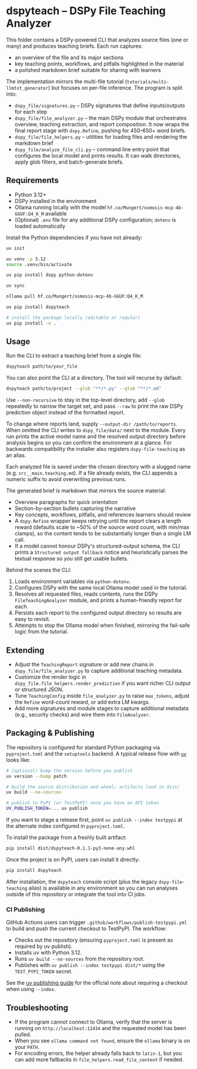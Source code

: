# dspyteach – DSPy File Teaching Analyzer

This folder contains a DSPy-powered CLI that analyzes source files (one or many) and produces teaching briefs. Each run captures:

- an overview of the file and its major sections
- key teaching points, workflows, and pitfalls highlighted in the material
- a polished markdown brief suitable for sharing with learners

The implementation mirrors the multi-file tutorial (`tutorials/multi-llmtxt_generator`) but focuses on per-file inference. The program is split into:

- `dspy_file/signatures.py` – DSPy signatures that define inputs/outputs for each step
- `dspy_file/file_analyzer.py` – the main DSPy module that orchestrates overview, teaching extraction, and report composition. It now wraps the final report stage with `dspy.Refine`, pushing for 450–650+ word briefs.
- `dspy_file/file_helpers.py` – utilities for loading files and rendering the markdown brief
- `dspy_file/analyze_file_cli.py` – command line entry point that configures the local model and prints results. It can walk directories, apply glob filters, and batch-generate briefs.

## Requirements

- Python 3.12+
- DSPy installed in the environment
- Ollama running locally with the model `hf.co/Mungert/osmosis-mcp-4b-GGUF:Q4_K_M` available
- (Optional) `.env` file for any additional DSPy configuration; `dotenv` is loaded automatically

Install the Python dependencies if you have not already:

```bash
uv init

uv venv -p 3.12
source .venv/bin/activate
```

```bash
uv pip install dspy python-dotenv
```

```bash
uv sync
```

```bash
ollama pull hf.co/Mungert/osmosis-mcp-4b-GGUF:Q4_K_M
```

```bash
uv pip install dspyteach
```

```bash
# install the package locally (editable or regular)
uv pip install -e .
```

## Usage

Run the CLI to extract a teaching brief from a single file:

```bash
dspyteach path/to/your_file
```

You can also point the CLI at a directory. The tool will recurse by default:

```bash
dspyteach path/to/project --glob "**/*.py" --glob "**/*.md"
```

Use `--non-recursive` to stay in the top-level directory, add `--glob` repeatedly to narrow the target set, and pass `--raw` to print the raw DSPy prediction object instead of the formatted report.

To change where reports land, supply `--output-dir /path/to/reports`. When omitted the CLI writes to `dspy_file/data/` next to the module. Every run prints the active model name and the resolved output directory before analysis begins so you can confirm the environment at a glance. For backwards compatibility the installer also registers `dspy-file-teaching` as an alias.

Each analyzed file is saved under the chosen directory with a slugged name (e.g. `src__main.teaching.md`). If a file already exists, the CLI appends a numeric suffix to avoid overwriting previous runs.

The generated brief is markdown that mirrors the source material:

- Overview paragraphs for quick orientation
- Section-by-section bullets capturing the narrative
- Key concepts, workflows, pitfalls, and references learners should review
- A `dspy.Refine` wrapper keeps retrying until the report clears a length reward (defaults scale to ~50% of the source word count, with min/max clamps), so the content tends to be substantially longer than a single LM call.
- If a model cannot honour DSPy's structured-output schema, the CLI prints a `Structured output fallback` notice and heuristically parses the textual response so you still get usable bullets.

Behind the scenes the CLI:

1. Loads environment variables via `python-dotenv`.
2. Configures DSPy with the same local Ollama model used in the tutorial.
3. Resolves all requested files, reads contents, runs the DSPy `FileTeachingAnalyzer` module, and prints a human-friendly report for each.
4. Persists each report to the configured output directory so results are easy to revisit.
5. Attempts to stop the Ollama model when finished, mirroring the fail-safe logic from the tutorial.

## Extending

- Adjust the `TeachingReport` signature or add new chains in `dspy_file/file_analyzer.py` to capture additional teaching metadata.
- Customize the render logic in `dspy_file.file_helpers.render_prediction` if you want richer CLI output or structured JSON.
- Tune `TeachingConfig` inside `file_analyzer.py` to raise `max_tokens`, adjust the `Refine` word-count reward, or add extra LM kwargs.
- Add more signatures and module stages to capture additional metadata (e.g., security checks) and wire them into `FileAnalyzer`.

## Packaging & Publishing

The repository is configured for standard Python packaging via `pyproject.toml` and the `setuptools` backend. A typical release flow with [`uv`](https://docs.astral.sh/uv/guides/package/) looks like:

```bash
# (optional) bump the version before you publish
uv version --bump patch

# build the source distribution and wheel; artifacts land in dist/
uv build --no-sources

# publish to PyPI (or TestPyPI) once you have an API token
UV_PUBLISH_TOKEN=... uv publish
```

If you want to stage a release first, point `uv publish --index testpypi` at the alternate index configured in `pyproject.toml`.

To install the package from a freshly built artifact:

```bash
pip install dist/dspyteach-0.1.1-py3-none-any.whl
```

Once the project is on PyPI, users can install it directly:

```bash
pip install dspyteach
```

After installation, the `dspyteach` console script (plus the legacy `dspy-file-teaching` alias) is available in any environment so you can run analyses outside of this repository or integrate the tool into CI jobs.

### CI Publishing

GitHub Actions users can trigger `.github/workflows/publish-testpypi.yml` to build and push the current checkout to TestPyPI. The workflow:

- Checks out the repository (ensuring `pyproject.toml` is present as required by uv publish).
- Installs uv with Python 3.12.
 - Runs `uv build --no-sources` from the repository root.
- Publishes with `uv publish --index testpypi dist/*` using the `TEST_PYPI_TOKEN` secret.

See the [uv publishing guide](https://docs.astral.sh/uv/guides/package/#publishing-your-package) for the official note about requiring a checkout when using `--index`.

## Troubleshooting

- If the program cannot connect to Ollama, verify that the server is running on `http://localhost:11434` and the requested model has been pulled.
- When you see `ollama command not found`, ensure the `ollama` binary is on your `PATH`.
- For encoding errors, the helper already falls back to `latin-1`, but you can add more fallbacks in `file_helpers.read_file_content` if needed.
